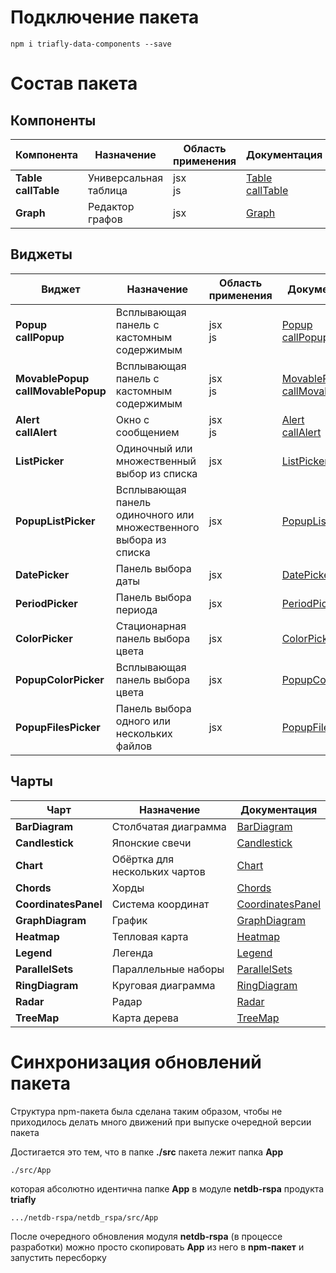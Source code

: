 # Подключение пакета

    npm i triafly-data-components --save

# Состав пакета
## Компоненты

| **Компонента**                  | Назначение            | Область<br/>применения | Документация                                                        |
|-----------------------------|------------------------|------------------------|--------------------------------------------------------------------|
| **Table**<br/>**callTable** | Универсальная таблица  | jsx<br/>js             | [Table<br/>callTable](src/App/components/Table/doc/TABLE.md#table) |
| **Graph**                   | Редактор графов        | jsx                    | [Graph](src/App/components/Graph/doc/GRAPH.md#graph)               |

## Виджеты

| **Виджет**                    | Назначение                                 | Область<br/>применения | Документация                                                        |
|-----------------------------|-------------------------------------------------------------------|------------------------|------------------------------------------------------------------------------------------------|
| **Popup**<br/>**callPopup** | Всплывающая панель с кастомным содержимым                         | jsx<br/>js                                                                 | [Popup<br/>callPopup](src/App/widgets/Popup/doc/POPUP.md#popup)                            |
| **MovablePopup**<br/>**callMovablePopup** | Всплывающая панель с кастомным содержимым                         | jsx<br/>js                                                                 | [MovablePopup<br/>callMovablePopup](src/App/widgets/MovablePopup/doc/MOVABLEPOPUP.md#movablepopup)                            |
| **Alert**<br/>**callAlert** | Окно с сообщением                                                 | jsx<br/>js                                                                 | [Alert<br/>callAlert](src/App/widgets/Alert/doc/ALERT.md#alert)                            |
| **ListPicker**              | Одиночный или множественный выбор из списка                       | jsx                                                                        | [ListPicker](src/App/widgets/ListPicker/doc/LISTPICKER.md#listpicker)                      |
| **PopupListPicker**         | Всплывающая панель одиночного или множественного выбора из списка | jsx                                                                        | [PopupListPicker](src/App/widgets/PopupListPicker/doc/POPUPLISTPICKER.md#popuplistpicker)  |
| **DatePicker**              | Панель выбора даты                                                | jsx                                                                        | [DatePicker](src/App/widgets/DatePicker/doc/DATEPICKER.md#datepicker)                     |
| **PeriodPicker**            | Панель выбора периода                                             | jsx                    | [PeriodPicker](src/App/widgets/PeriodPicker/doc/PERIODPICKER.md#periodpicker)                 |
| **ColorPicker**             | Стационарная панель выбора цвета                                  | jsx                    | [ColorPicker](src/App/widgets/ColorPicker/doc/COLORPICKER.md#colorpicker)                     |
| **PopupColorPicker**        | Всплывающая панель выбора цвета                                   | jsx                    | [PopupColorPicker](src/App/widgets/PopupColorPicker/doc/POPUPCOLORPICKER.md#popupcolorpicker) |
| **PopupFilesPicker**        | Панель выбора одного или нескольких файлов                        | jsx                    | [PopupFilesPicker](src/App/widgets/PopupFilesPicker/doc/POPUPFILESPICKER.md#popupfilespicker)  |

## Чарты

| **Чарт**             | Назначение                    | Документация                                                                |
|----------------------|-------------------------------|-----------------------------------------------------------------------------|
| **BarDiagram**       | Столбчатая диаграмма          | [BarDiagram](src/App/charts/BarDiagram/doc/BARDIAGRAM.md)                   |
| **Candlestick**      | Японские свечи                | [Candlestick](src/App/charts/Candlestick/doc/CANDLESTICK.md)                |
| **Chart**            | Обёртка для нескольких чартов | [Chart](src/App/charts/Chart/doc/CHART.md)                                  |
| **Chords**           | Хорды                         | [Chords](src/App/charts/Chords/doc/CHORDS.md)                               |
| **CoordinatesPanel** | Система координат             | [CoordinatesPanel](src/App/charts/CoordinatesPanel/doc/COORDINATESPANEL.md) |
| **GraphDiagram**     | График                        | [GraphDiagram](src/App/charts/GraphDiagram/doc/GRAPHDIAGRAM.md)             |
| **Heatmap**          | Тепловая карта                | [Heatmap](src/App/charts/Heatmap/doc/HEATMAP.md)                            |
| **Legend**           | Легенда                       | [Legend](src/App/charts/Legend/doc/LEGEND.md)                               |
| **ParallelSets**     | Параллельные наборы           | [ParallelSets](src/App/charts/ParallelSets/doc/PARALLELSETS.md)             |
| **RingDiagram**      | Круговая диаграмма            | [RingDiagram](src/App/charts/RingDiagram/doc/RINGDIAGRAM.md)                |
| **Radar**            | Радар                         | [Radar](src/App/charts/Radar/doc/RADAR.md)                                  |
| **TreeMap**          | Карта дерева                  | [TreeMap](src/App/charts/TreeMap/doc/TREEMAP.md)                            |



# Синхронизация обновлений пакета

Структура npm-пакета была сделана таким образом, чтобы
не приходилось делать много движений при выпуске очередной версии пакета

Достигается это тем, что в папке **./src** пакета лежит папка **App**

    ./src/App

которая
абсолютно идентична папке **App** в модуле **netdb-rspa** продукта **triafly**

    .../netdb-rspa/netdb_rspa/src/App

После очередного обновления модуля **netdb-rspa** (в процессе разработки)
можно просто скопировать **App** из него в **npm-пакет** и запустить пересборку



